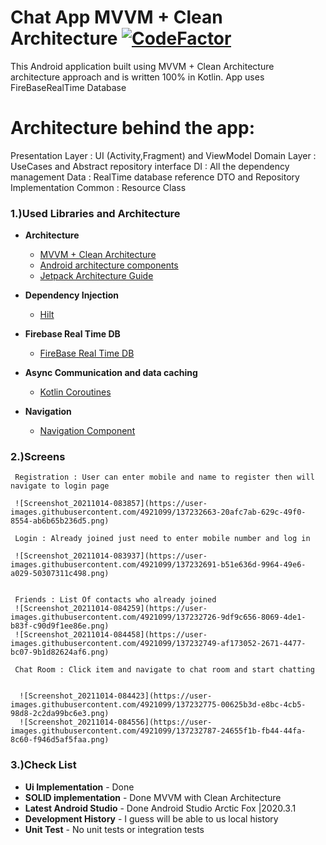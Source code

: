 # Chat App MVVM + Clean Architecture [![CodeFactor](https://www.codefactor.io/repository/github/ucdevinda123/chatapp-clean-mvvm/badge)](https://www.codefactor.io/repository/github/ucdevinda123/chatapp-clean-mvvm)
This  Android application built using MVVM + Clean Architecture architecture approach and is written 100% in Kotlin.
App uses FireBaseRealTime Database
# Architecture behind the app:

Presentation Layer :   UI (Activity,Fragment) and ViewModel
Domain Layer :  UseCases and Abstract repository interface
DI : All the dependency management
Data : RealTime database reference DTO and Repository Implementation
Common : Resource Class


### 1.)Used Libraries and Architecture
- **Architecture**
    * [MVVM  + Clean Architecture](https://developer.android.com/jetpack/guide?gclid=Cj0KCQjwxdSHBhCdARIsAG6zhlVhsDIRhgPzGSshbH7BPyXgzTI9zPLZgxXP5V5ol3KFyCp-gFKZf4oaAgYOEALw_wcB&gclsrc=aw.ds)
    * [Android architecture components](https://developer.android.com/topic/libraries/architecture/index.html)
    * [Jetpack Architecture Guide](https://developer.android.com/jetpack/guide)

- **Dependency Injection**
    * [Hilt](https://dagger.dev/hilt/)

- **Firebase Real Time DB**
    * [FireBase Real Time DB](https://firebase.google.com/products/realtime-database?gclid=CjwKCAjwh5qLBhALEiwAioodsymDBhEOrEu_NVfkcxn0NQamZCjPKKe8wuoGLvk-bmdH2bcH5B-2CRoCrMcQAvD_BwE&gclsrc=aw.ds)


- **Async Communication and data caching**
    * [Kotlin Coroutines](https://developer.android.com/kotlin/coroutines?gclid=Cj0KCQjwxdSHBhCdARIsAG6zhlVAkTBk3eW_R4YZYvyGqNlX3PFEtQWBY0yjmGj74Flk5ZW6UDnu1V4aAsLeEALw_wcB&gclsrc=aw.ds)
 
- **Navigation**
    * [Navigation Component](https://developer.android.com/guide/navigation/navigation-getting-started)

### 2.)Screens
     Registration : User can enter mobile and name to register then will navigate to login page
     
     ![Screenshot_20211014-083857](https://user-images.githubusercontent.com/4921099/137232663-20afc7ab-629c-49f0-8554-ab6b65b236d5.png)

     Login : Already joined just need to enter mobile number and log in
     
     ![Screenshot_20211014-083937](https://user-images.githubusercontent.com/4921099/137232691-b51e636d-9964-49e6-a029-50307311c498.png)

     
     Friends : List Of contacts who already joined
     ![Screenshot_20211014-084259](https://user-images.githubusercontent.com/4921099/137232726-9df9c656-8069-4de1-b83f-c90d9f1ee86e.png)
     ![Screenshot_20211014-084458](https://user-images.githubusercontent.com/4921099/137232749-af173052-2671-4477-bc07-9b1d82624af6.png)

     Chat Room : Click item and navigate to chat room and start chatting


      ![Screenshot_20211014-084423](https://user-images.githubusercontent.com/4921099/137232775-00625b3d-e8bc-4cb5-98d8-2c2da99bc6e3.png)
      ![Screenshot_20211014-084556](https://user-images.githubusercontent.com/4921099/137232787-24655f1b-fb44-44fa-8c60-f946d5af5faa.png)


### 3.)Check List

- **Ui Implementation** - Done
- **SOLID implementation** - Done MVVM with Clean Architecture
- **Latest Android Studio** - Done Android Studio Arctic Fox |2020.3.1
- **Development History** - I guess will be able to us local history
- **Unit Test** - No unit tests or integration tests


